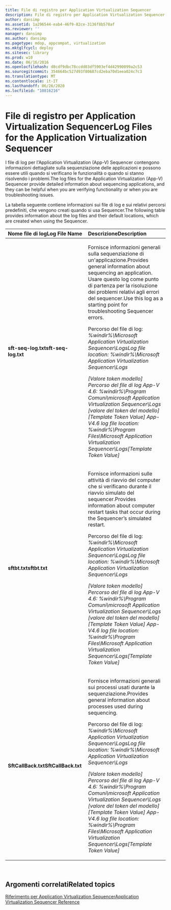 ```yaml
---
title: File di registro per Application Virtualization Sequencer
description: File di registro per Application Virtualization Sequencer
author: dansimp
ms.assetid: 1a296544-eab4-46f9-82ce-3136f8b578af
ms.reviewer: ''
manager: dansimp
ms.author: dansimp
ms.pagetype: mdop, appcompat, virtualization
ms.mktglfcycl: deploy
ms.sitesec: library
ms.prod: w10
ms.date: 06/16/2016
ms.openlocfilehash: d8cdf9dbc78ccdd03df5903ef4d42990099a2c53
ms.sourcegitcommit: 354664bc527d93f80687cd2eba70d1eea024c7c3
ms.translationtype: MT
ms.contentlocale: it-IT
ms.lasthandoff: 06/26/2020
ms.locfileid: "10816216"
---
```

# <span data-ttu-id="9e74e-103">File di registro per Application Virtualization Sequencer</span><span class="sxs-lookup"><span data-stu-id="9e74e-103">Log Files for the Application Virtualization Sequencer</span></span>


<span data-ttu-id="9e74e-104">I file di log per l'Application Virtualization (App-V) Sequencer contengono informazioni dettagliate sulla sequenziazione delle applicazioni e possono essere utili quando si verificano le funzionalità o quando si stanno risolvendo i problemi.</span><span class="sxs-lookup"><span data-stu-id="9e74e-104">The log files for the Application Virtualization (App-V) Sequencer provide detailed information about sequencing applications, and they can be helpful when you are verifying functionality or when you are troubleshooting issues.</span></span>

<span data-ttu-id="9e74e-105">La tabella seguente contiene informazioni sui file di log e sui relativi percorsi predefiniti, che vengono creati quando si usa Sequencer.</span><span class="sxs-lookup"><span data-stu-id="9e74e-105">The following table provides information about the log files and their default locations, which are created when using the Sequencer.</span></span>

<table>
<colgroup>
<col width="50%" />
<col width="50%" />
</colgroup>
<thead>
<tr class="header">
<th align="left"><span data-ttu-id="9e74e-106">Nome file di log</span><span class="sxs-lookup"><span data-stu-id="9e74e-106">Log File Name</span></span></th>
<th align="left"><span data-ttu-id="9e74e-107">Descrizione</span><span class="sxs-lookup"><span data-stu-id="9e74e-107">Description</span></span></th>
</tr>
</thead>
<tbody>
<tr class="odd">
<td align="left"><p><strong><span data-ttu-id="9e74e-108">sft-seq-log.txt</span><span class="sxs-lookup"><span data-stu-id="9e74e-108">sft-seq-log.txt</span></span></strong></p></td>
<td align="left"><p><span data-ttu-id="9e74e-109">Fornisce informazioni generali sulla sequenziazione di un'applicazione.</span><span class="sxs-lookup"><span data-stu-id="9e74e-109">Provides general information about sequencing an application.</span></span> <span data-ttu-id="9e74e-110">Usare questo log come punto di partenza per la risoluzione dei problemi relativi agli errori del sequencer.</span><span class="sxs-lookup"><span data-stu-id="9e74e-110">Use this log as a starting point for troubleshooting Sequencer errors.</span></span></p>
<p><span data-ttu-id="9e74e-111">Percorso del file di log: <em> %windir%\Microsoft Application Virtualization Sequencer\Logs</span><span class="sxs-lookup"><span data-stu-id="9e74e-111">Log file location: <em>%windir%\Microsoft Application Virtualization Sequencer\Logs</span></span></em></p>
<p><span data-ttu-id="9e74e-112">[Valore token modello] Percorso del file di log App-V 4.6: <em> %windir%\Program Comuni\microsoft Application Virtualization Sequencer\Logs </em> [valore del token del modello]</span><span class="sxs-lookup"><span data-stu-id="9e74e-112">[Template Token Value] App-V4.6 log file location: <em>%windir%\Program Files\Microsoft Application Virtualization Sequencer\Logs</em>[Template Token Value]</span></span></p></td>
</tr>
<tr class="even">
<td align="left"><p><strong><span data-ttu-id="9e74e-113">sftbt.txt</span><span class="sxs-lookup"><span data-stu-id="9e74e-113">sftbt.txt</span></span></strong></p></td>
<td align="left"><p><span data-ttu-id="9e74e-114">Fornisce informazioni sulle attività di riavvio del computer che si verificano durante il riavvio simulato del sequencer.</span><span class="sxs-lookup"><span data-stu-id="9e74e-114">Provides information about computer restart tasks that occur during the Sequencer’s simulated restart.</span></span></p>
<p><span data-ttu-id="9e74e-115">Percorso del file di log: <em> %windir%\Microsoft Application Virtualization Sequencer\Logs</span><span class="sxs-lookup"><span data-stu-id="9e74e-115">Log file location: <em>%windir%\Microsoft Application Virtualization Sequencer\Logs</span></span></em></p>
<p><span data-ttu-id="9e74e-116">[Valore token modello] Percorso del file di log App-V 4.6: <em> %windir%\Program Comuni\microsoft Application Virtualization Sequencer\Logs </em> [valore del token del modello]</span><span class="sxs-lookup"><span data-stu-id="9e74e-116">[Template Token Value] App-V4.6 log file location: <em>%windir%\Program Files\Microsoft Application Virtualization Sequencer\Logs</em>[Template Token Value]</span></span></p></td>
</tr>
<tr class="odd">
<td align="left"><p><strong><span data-ttu-id="9e74e-117">SftCallBack.txt</span><span class="sxs-lookup"><span data-stu-id="9e74e-117">SftCallBack.txt</span></span></strong></p></td>
<td align="left"><p><span data-ttu-id="9e74e-118">Fornisce informazioni generali sui processi usati durante la sequenziazione.</span><span class="sxs-lookup"><span data-stu-id="9e74e-118">Provides general information about processes used during sequencing.</span></span></p>
<p><span data-ttu-id="9e74e-119">Percorso del file di log: <em> %windir%\Microsoft Application Virtualization Sequencer\Logs</span><span class="sxs-lookup"><span data-stu-id="9e74e-119">Log file location: <em>%windir%\Microsoft Application Virtualization Sequencer\Logs</span></span></em></p>
<p><span data-ttu-id="9e74e-120">[Valore token modello] Percorso del file di log App-V 4.6: <em> %windir%\Program Comuni\microsoft Application Virtualization Sequencer\Logs </em> [valore del token del modello]</span><span class="sxs-lookup"><span data-stu-id="9e74e-120">[Template Token Value] App-V4.6 log file location: <em>%windir%\Program Files\Microsoft Application Virtualization Sequencer\Logs</em>[Template Token Value]</span></span></p></td>
</tr>
</tbody>
</table>

 

## <span data-ttu-id="9e74e-121">Argomenti correlati</span><span class="sxs-lookup"><span data-stu-id="9e74e-121">Related topics</span></span>


[<span data-ttu-id="9e74e-122">Riferimento per Application Virtualization Sequencer</span><span class="sxs-lookup"><span data-stu-id="9e74e-122">Application Virtualization Sequencer Reference</span></span>](application-virtualization-sequencer-reference.md)

 

 





